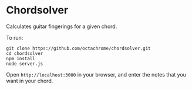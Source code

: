 Chordsolver
===========

Calculates guitar fingerings for a given chord.

To run:

    git clone https://github.com/octachrome/chordsolver.git
    cd chordsolver
    npm install
    node server.js

Open `http://localhost:3000` in your browser, and enter the notes that you want in your chord.
